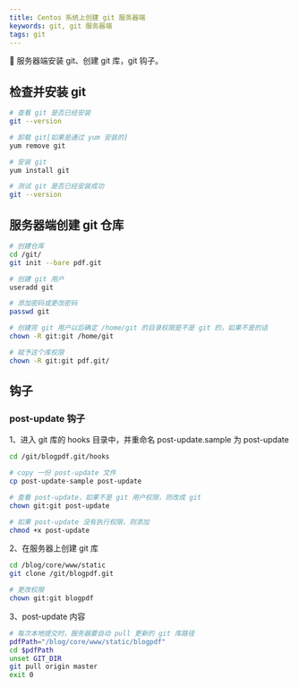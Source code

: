 ```yaml
---
title: Centos 系统上创建 git 服务器端
keywords: git, git 服务器端
tags: git
---
```


:rabbit: 服务器端安装 git、创建 git 库，git 钩子。
<!--more-->

## 检查并安装 git
```bash
# 查看 git 是否已经安装
git --version

# 卸载 git[如果是通过 yum 安装的]
yum remove git

# 安装 git
yum install git

# 测试 git 是否已经安装成功
git --version
```

## 服务器端创建 git 仓库
```bash
# 创建仓库
cd /git/  
git init --bare pdf.git

# 创建 git 用户
useradd git

# 添加密码或更改密码
passwd git

# 创建完 git 用户以后确定 /home/git 的目录权限是不是 git 的，如果不是的话
chown -R git:git /home/git

# 赋予这个库权限
chown -R git:git pdf.git/ 
```

## 钩子
### post-update 钩子
1、进入 git 库的 hooks 目录中，并重命名 post-update.sample 为 post-update

```bash
cd /git/blogpdf.git/hooks

# copy 一份 post-update 文件
cp post-update-sample post-update

# 查看 post-update，如果不是 git 用户权限，则改成 git
chown git:git post-update

# 如果 post-update 没有执行权限，则添加
chmod +x post-update
```

2、在服务器上创建 git 库

```bash
cd /blog/core/www/static  
git clone /git/blogpdf.git

# 更改权限 
chown git:git blogpdf
```

3、post-update 内容

```bash
# 每次本地提交时，服务器要自动 pull 更新的 git 库路径
pdfPath="/blog/core/www/static/blogpdf"  
cd $pdfPath  
unset GIT_DIR  
git pull origin master  
exit 0
```
